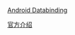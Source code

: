 [Android Databinding](https://blog.csdn.net/qq_38861828/article/details/103735865)

[官方介绍](https://developer.android.com/topic/libraries/data-binding)